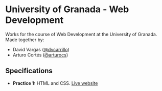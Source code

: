 # University of Granada - Web Development

Works for the course of Web Development at the University of Granada. Made together by:
- David Vargas ([@dvcarrillo](http://github.com/dvcarrillo))
- Arturo Cortés ([@arturocs](http://github.com/arturocs))

## Specifications
- **Practice 1:** HTML and CSS. [Live website](https://dvcarrillo.github.io/ugr-web-development/Práctica%201/Código/)
